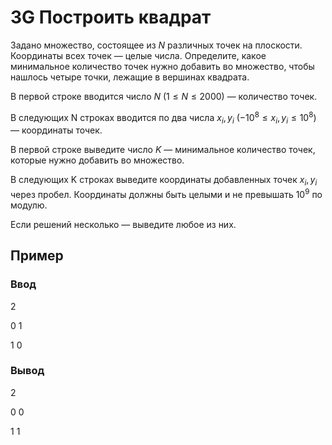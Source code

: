 # 3G Построить квадрат

Задано множество, состоящее из $N$ различных точек на плоскости. Координаты всех точек — целые числа. Определите, какое минимальное количество точек нужно добавить во множество, чтобы нашлось четыре точки, лежащие в вершинах квадрата.

В первой строке вводится число $N$ $(1 \leq N \leq 2000)$ — количество точек.

В следующих N строках вводится по два числа $x_i, y_i$ $(-10^8 \leq x_i, y_i \leq 10^8)$ — координаты точек.

В первой строке выведите число $K$ — минимальное количество точек, которые нужно добавить во множество.

В следующих K строках выведите координаты добавленных точек $x_i, y_i$ через пробел. Координаты должны быть целыми и не превышать $10^9$ по модулю.

Если решений несколько — выведите любое из них.

## Пример

### Ввод

2

0 1

1 0


### Вывод

2

0 0

1 1
